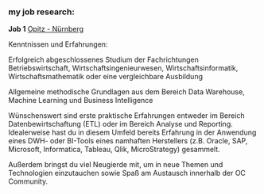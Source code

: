 ### my job research:

**Job 1**
[Opitz - Nürnberg](https://www.opitz-consulting.com/karriere/junior-consultant-analytics-mwd)

Kenntnissen und Erfahrungen:

Erfolgreich abgeschlossenes Studium der Fachrichtungen Betriebswirtschaft, Wirtschaftsingenieurwesen, Wirtschaftsinformatik, Wirtschaftsmathematik oder eine vergleichbare Ausbildung

Allgemeine methodische Grundlagen aus dem Bereich Data Warehouse, Machine Learning und Business Intelligence

Wünschenswert sind erste praktische Erfahrungen entweder im Bereich Datenbewirtschaftung (ETL) oder im Bereich Analyse und Reporting. Idealerweise hast du in diesem Umfeld bereits Erfahrung in der Anwendung eines DWH- oder BI-Tools eines namhaften Herstellers (z.B. Oracle, SAP, Microsoft, Informatica, Tableau, Qlik, MicroStrategy) gesammelt.

Außerdem bringst du viel Neugierde mit, um in neue Themen und Technologien einzutauchen sowie Spaß am Austausch innerhalb der OC Community.
